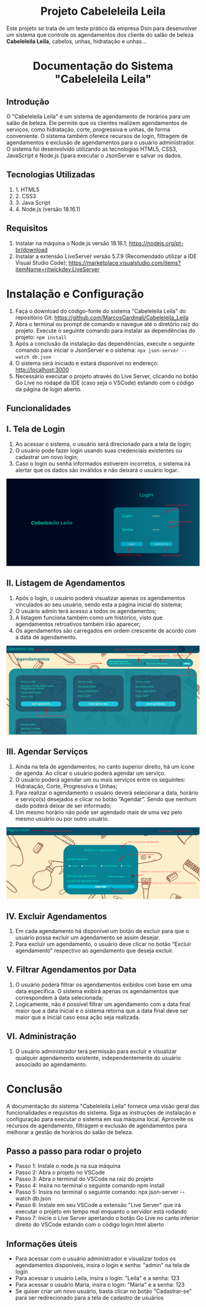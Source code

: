 <h1 align="center">Projeto Cabeleleila Leila</h1>
<p>Este projeto se trata de um teste prático da empresa Dsin para desenvolver um sistema que controle os agendamentos dos cliente do salão de beleza <strong>Cabeleleila Leila</strong>, cabelos, unhas, hidratação e unhas...</p>

<h1 align="center">Documentação do Sistema "Cabeleleila Leila"</h1>
<h2>Introdução</h2>
<p>
  O "Cabeleleila Leila" é um sistema de agendamento de horários para um salão de beleza. Ele permite que os clientes realizem agendamentos de serviços, como hidratação, corte, progressiva e unhas, de forma conveniente. O sistema também oferece recursos de login, filtragem de agendamentos e exclusão de agendamentos para o usuário administrador. O sistema foi desenvolvido utilizando as tecnologias HTML5, CSS3, JavaScript e Node.js ()para executar o JsonServer e salvar os dados.
</p>

<h2>Tecnologias Utilizadas</h2>
<ol>
  <li>1. HTML5</li>
  <li>2. CSS3</li>
  <li>3. Java Script</li>
  <li>4. Node.js (versão 18.16.1)</li>
</ol>

<h2>Requisitos</h2>
  <ol>
    <li>Instalar na máquina o Node.js versão 18.16.1;
      <a href="https://nodejs.org/pt-br/download">https://nodejs.org/pt-br/download</a>
    </li>
    <li>Instalar a extensão LiveServer versão 5.7.9 (Recomendado utilizar a IDE Visual Studio Code);
      <a href="https://marketplace.visualstudio.com/items?itemName=ritwickdey.LiveServer">https://marketplace.visualstudio.com/items?itemName=ritwickdey.LiveServer</a>
    </li>
  </ol>

  <h1>Instalação e Configuração</h1>
  <ol>
    <li>Faça o download do código-fonte do sistema "Cabeleleila Leila" do repositório Git:
      <a href="https://github.com/MarcosGardinali/Cabeleleila_Leila">https://github.com/MarcosGardinali/Cabeleleila_Leila</a>
    </li>
    <li>Abra o terminal ou prompt de comando e navegue até o diretório raiz do projeto. Execute o seguinte comando para instalar as dependências do projeto:
      <code>npm install</code>
    </li>
    <li>Após a conclusão da instalação das dependências, execute o seguinte comando para iniciar o JsonServer e o sistema:
      <code>npx json-server --watch db.json</code>
    </li>
    <li>O sistema será iniciado e estará disponível no endereço:
      <a href="http://localhost:3000">http://localhost:3000</a>
    </li>
    <li>Necessário executar o projeto através do Live Server, clicando no botão Go Live no rodapé da IDE (caso seja o VSCode) estando com o código da página de login aberto.</li>
  </ol>

  <h2>Funcionalidades</h2>

  <h2>I. Tela de Login</h2>
  <ol>
    <li>Ao acessar o sistema, o usuário será direcionado para a tela de login;</li>
    <li>O usuário pode fazer login usando suas credenciais existentes ou cadastrar um novo login;</li>
    <li>Caso o login ou senha informados estiverem incorretos, o sistema irá alertar que os dados são inválidos e não deixará o usuário logar.</li>
  </ol>

  <img src="./prints/Login.png"/>

  <h2>II. Listagem de Agendamentos</h2>
  <ol>
    <li>Após o login, o usuário poderá visualizar apenas os agendamentos vinculados ao seu usuário, sendo esta a página inicial do sistema;</li>
    <li>O usuário admin terá acesso a todos os agendamentos;</li>
    <li>A listagem funciona também como um histórico, visto que agendamentos retroativos também irão aparecer;</li>
    <li>Os agendamentos são carregados em ordem crescente de acordo com a data de agendamento.</li>
  </ol>

  <img src="./prints/Inicio_usuario.png"/>

  <h2>III. Agendar Serviços</h2>
  <ol>
    <li>Ainda na tela de agendamentos, no canto superior direito, há um ícone de agenda. Ao clicar o usuário poderá agendar um serviço.</li>
    <li>O usuário poderá agendar um ou mais serviços entre os seguintes: Hidratação, Corte, Progressiva e Unhas;</li>
    <li>Para realizar o agendamento o usuário deverá selecionar a data, horário e serviço(s) desejados e clicar no botão “Agendar”. Sendo que nenhum dado poderá deixar de ser informado;</li>
    <li>Um mesmo horário não pode ser agendado mais de uma vez pelo mesmo usuário ou por outro usuário.</li>
  </ol>

  <img src="./prints/agendamentos.png"/>

  <h2>IV. Excluir Agendamentos</h2>
  <ol>
    <li>Em cada agendamento há disponível um botão de excluir para que o usuário possa excluir um agendamento se assim desejar.</li>
    <li>Para excluir um agendamento, o usuário deve clicar no botão “Excluir agendamento” respectivo ao agendamento que deseja excluir.</li>
  </ol>

  <h2>V. Filtrar Agendamentos por Data</h2>
  <ol>
    <li>O usuário poderá filtrar os agendamentos exibidos com base em uma data específica. O sistema exibirá apenas os agendamentos que correspondem à data selecionada;</li>
    <li>Logicamente, não é possível filtrar um agendamento com a data final maior que a data inicial e o sistema retorna que a data final deve ser maior que a inicial caso essa ação seja realizada.</li>
  </ol>

  <h2>VI. Administração</h2>
  <ol>
    <li>O usuário administrador terá permissão para excluir e visualizar qualquer agendamento existente, independentemente do usuário associado ao agendamento.</li>
  </ol>

  <h1>Conclusão</h1>
  <p>A documentação do sistema "Cabeleleila Leila" fornece uma visão geral das funcionalidades e requisitos do sistema. Siga as instruções de instalação e configuração para executar o sistema em sua máquina local. Aproveite os recursos de agendamento, filtragem e exclusão de agendamentos para melhorar a gestão de horários do salão de beleza.</p>

<h2>Passo a passo para rodar o projeto</h2>

<ul>
  <li>Passo 1: Instale o node.js na sua máquina</li>
  <li>Passo 2: Abra o projeto no VSCode</li>
  <li>Passo 3: Abra o terminal do VSCode na raiz do projeto</li>
  <li>Passo 4: Insira no terminal o seguinte comando npm install</li>
  <li>Passo 5: Insira no terminal o seguinte comando: npx json-server --watch db.json</li>
  <li>Passo 6: Instale em seu VSCode a extensão "Live Server" que irá executar o projeto em tempo real enquanto o servidor está rodando</li>
  <li>Passo 7: Inicie o Live Server apertando o botão Go Live no canto inferior direito do VSCode estando com o código login.html aberto</li>
</ul>

<h2>Informações úteis</h2>
<ul>
<li>Para acessar com o usuário administrador e visualizar todos os agendamentos disponíveis, insira o login e senha: "admin" na tela de login</li>
<li>Para acessar o usuário Leila, insira o login: "Leila" e a senha: 123</li>
<li>Para acessar o usuário Maria, insira o login: "Maria" e a senha: 123</li>
<li>Se quiser criar um novo usuário, basta clicar no botão "Cadastrar-se" para ser redirecionado para a tela de cadastro de usuários</li>
</ul>
